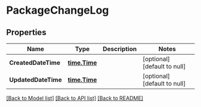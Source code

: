 # PackageChangeLog

## Properties
Name | Type | Description | Notes
------------ | ------------- | ------------- | -------------
**CreatedDateTime** | [**time.Time**](time.Time.md) |  | [optional] [default to null]
**UpdatedDateTime** | [**time.Time**](time.Time.md) |  | [optional] [default to null]

[[Back to Model list]](../README.md#documentation-for-models) [[Back to API list]](../README.md#documentation-for-api-endpoints) [[Back to README]](../README.md)

